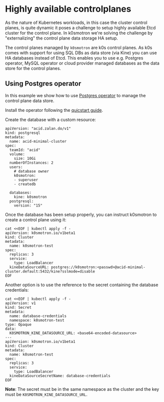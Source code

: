 # Highly available controlplanes

As the nature of Kubernetes workloads, in this case the cluster control planes, is quite dynamic it poses a challenge to setup highly available Etcd cluster for the control plane. In k0smotron we're solving the challenge by "externalizing" the control plane data storage HA setup.

The control planes managed by `k0smotron` are k0s control planes. As k0s comes with support for using SQL DBs as data store (via Kine) you can use HA databases instead of Etcd. This enables you to use e.g. Postgres operator, MySQL operator or cloud provider managed databases as the data store for the control planes.

## Using Postgres operator

In this example we show how to use [Postgres operator](https://postgres-operator.readthedocs.io/en/latest/) to manage the control plane data store.

Install the operator following the [quicstart guide](https://postgres-operator.readthedocs.io/en/latest/quickstart/).

Create the database with a custom resource:
```
apiVersion: "acid.zalan.do/v1"
kind: postgresql
metadata:
  name: acid-minimal-cluster
spec:
  teamId: "acid"
  volume:
    size: 10Gi
  numberOfInstances: 2
  users:
    # database owner
    k0smotron:
    - superuser
    - createdb

  databases:
    kine: k0smotron
  postgresql:
    version: "15"
```

Once the database has been setup properly, you can instruct k0smotron to create a control plane using it:

```shell
cat <<EOF | kubectl apply -f -
apiVersion: k0smotron.io/v1beta1
kind: Cluster
metadata:
  name: k0smotron-test
spec:
  replicas: 3
  service:
    type: LoadBalancer
  kineDataSourceURL: postgres://k0smotron:<passwd>@acid-minimal-cluster.default:5432/kine?sslmode=disable
EOF
```

Another option is to use the reference to the secret containing the database credentials:

```shell
cat <<EOF | kubectl apply -f -
apiVersion: v1
kind: Secret
metadata:
  name: database-credentials
  namespace: k0smotron-test
type: Opaque
data:
  K0SMOTRON_KINE_DATASOURCE_URL: <base64-encoded-datasource>
---
apiVersion: k0smotron.io/v1beta1
kind: Cluster
metadata:
  name: k0smotron-test
spec:
  replicas: 3
  service:
    type: LoadBalancer
  kineDataSourceSecretName: database-credentials
EOF
```

**Note**: The secret must be in the same namespace as the cluster and the key must be `K0SMOTRON_KINE_DATASOURCE_URL`.

